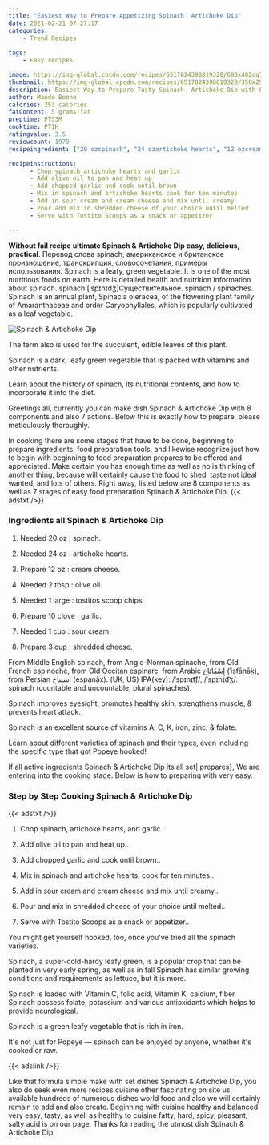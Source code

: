 ```yaml
---
title: "Easiest Way to Prepare Appetizing Spinach  Artichoke Dip"
date: 2021-02-21 07:27:17
categories:
    - Trend Recipes
    
tags:
    - Easy recipes

image: https://img-global.cpcdn.com/recipes/6517824398819328/680x482cq70/spinach-artichoke-dip-recipe-main-photo.jpg
thumbnail: https://img-global.cpcdn.com/recipes/6517824398819328/350x250cq70/spinach-artichoke-dip-recipe-main-photo.jpg
description: Easiest Way to Prepare Tasty Spinach  Artichoke Dip with 8 ingredients and 7 stages of easy cooking.
author: Maude Boone
calories: 253 calories
fatContent: 5 grams fat
preptime: PT33M
cooktime: PT1H
ratingvalue: 3.5
reviewcount: 1979
recipeingredient: ["20 ozspinach", "24 ozartichoke hearts", "12 ozcream cheese", "2 tbspolive oil", "1 largetostitos scoop chips", "10 clovegarlic", "1 cupsour cream", "3 cupshredded cheese"]

recipeinstructions: 
      - Chop spinach artichoke hearts and garlic 
      - Add olive oil to pan and heat up 
      - Add chopped garlic and cook until brown 
      - Mix in spinach and artichoke hearts cook for ten minutes 
      - Add in sour cream and cream cheese and mix until creamy 
      - Pour and mix in shredded cheese of your choice until melted 
      - Serve with Tostito Scoops as a snack or appetizer

---
```




**Without fail recipe ultimate Spinach &amp; Artichoke Dip easy, delicious, practical**. Перевод слова spinach, американское и британское произношение, транскрипция, словосочетания, примеры использования. Spinach is a leafy, green vegetable. It is one of the most nutritious foods on earth. Here is detailed health and nutrition information about spinach. spinach [ˈspɪnɪdʒ]Существительное. spinach / spinaches. Spinach is an annual plant, Spinacia oleracea, of the flowering plant family of Amaranthaceae and order Caryophyllales, which is popularly cultivated as a leaf vegetable.


![Spinach &amp; Artichoke Dip](https://img-global.cpcdn.com/recipes/6517824398819328/680x482cq70/spinach-artichoke-dip-recipe-main-photo.jpg "Spinach &amp; Artichoke Dip")



The term also is used for the succulent, edible leaves of this plant.

Spinach is a dark, leafy green vegetable that is packed with vitamins and other nutrients.

Learn about the history of spinach, its nutritional contents, and how to incorporate it into the diet.


Greetings all, currently you can make dish Spinach &amp; Artichoke Dip with 8 components and also 7 actions. Below this is exactly how to prepare, please meticulously thoroughly.

In cooking there are some stages that have to be done, beginning to prepare ingredients, food preparation tools, and likewise recognize just how to begin with beginning to food preparation prepares to be offered and appreciated. Make certain you has enough time as well as no is thinking of another thing, because will certainly cause the food to shed, taste not ideal wanted, and lots of others. Right away, listed below are 8 components as well as 7 stages of easy food preparation Spinach &amp; Artichoke Dip.
{{< adstxt />}}

### Ingredients all Spinach &amp; Artichoke Dip


1. Needed 20 oz : spinach.

1. Needed 24 oz : artichoke hearts.

1. Prepare 12 oz : cream cheese.

1. Needed 2 tbsp : olive oil.

1. Needed 1 large : tostitos scoop chips.

1. Prepare 10 clove : garlic.

1. Needed 1 cup : sour cream.

1. Prepare 3 cup : shredded cheese.


From Middle English spinach, from Anglo-Norman spinache, from Old French espinoche, from Old Occitan espinarc, from Arabic إِسْفَانَاخ‎ (ʾisfānāḵ), from Persian اسپناخ‎ (espanâx). (UK, US) IPA(key): /ˈspɪnɪt͡ʃ/, /ˈspɪnɪd͡ʒ/. spinach (countable and uncountable, plural spinaches).

Spinach improves eyesight, promotes healthy skin, strengthens muscle, &amp; prevents heart attack.

Spinach is an excellent source of vitamins A, C, K, iron, zinc, &amp; folate.

Learn about different varieties of spinach and their types, even including the specific type that got Popeye hooked!


If all active ingredients Spinach &amp; Artichoke Dip its all set| prepares}, We are entering into the cooking stage. Below is how to preparing with very easy.

### Step by Step Cooking Spinach &amp; Artichoke Dip

{{< adstxt />}}


1. Chop spinach, artichoke hearts, and garlic..



1. Add olive oil to pan and heat up..



1. Add chopped garlic and cook until brown..



1. Mix in spinach and artichoke hearts, cook for ten minutes..



1. Add in sour cream and cream cheese and mix until creamy..



1. Pour and mix in shredded cheese of your choice until melted..



1. Serve with Tostito Scoops as a snack or appetizer..




You might get yourself hooked, too, once you&#39;ve tried all the spinach varieties.

Spinach, a super-cold-hardy leafy green, is a popular crop that can be planted in very early spring, as well as in fall Spinach has similar growing conditions and requirements as lettuce, but it is more.

Spinach is loaded with Vitamin C, folic acid, Vitamin K, calcium, fiber Spinach possess folate, potassium and various antioxidants which helps to provide neurological.

Spinach is a green leafy vegetable that is rich in iron.

It&#39;s not just for Popeye — spinach can be enjoyed by anyone, whether it&#39;s cooked or raw.


{{< adslink />}}

Like that formula simple make with set dishes Spinach &amp; Artichoke Dip, you also do seek even more recipes cuisine other fascinating on site us, available hundreds of numerous dishes world food and also we will certainly remain to add and also create. Beginning with cuisine healthy and balanced very easy, tasty, as well as healthy to cuisine fatty, hard, spicy, pleasant, salty acid is on our page. Thanks for reading the utmost dish Spinach &amp; Artichoke Dip.

